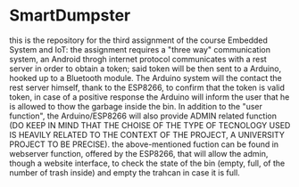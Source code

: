 # SmartDumpster
this is the repository for the third assignment of the course Embedded System and IoT:
the assignment requires a "three way" communication system, an Android throgh internet protocol communicates with a rest server in order to obtain a token; said token will be then sent to a Arduino, hooked up to a Bluetooth module. The Arduino system will the contact the rest server himself, thank to the ESP8266, to confirm that the token is valid token, in case of a positive response the Arduino will inform the user that he is allowed to thow the garbage inside the bin. In addition to the "user function", the Arduino/ESP8266 will also provide ADMIN related function (DO KEEP IN MIND THAT THE CHOISE OF THE TYPE OF TECNOLOGY USED IS HEAVILY RELATED TO THE CONTEXT OF THE PROJECT, A UNIVERSITY PROJECT TO BE PRECISE). the above-mentioned fuction can be found in webserver function, offered by the ESP8266, that will allow the admin, though a website interface, to check the state of the bin (empty, full, of the number of trash inside) and empty the trahcan in case it is full.  
